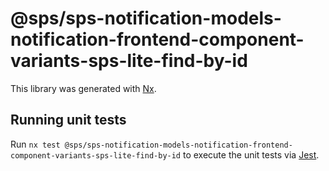 # @sps/sps-notification-models-notification-frontend-component-variants-sps-lite-find-by-id

This library was generated with [Nx](https://nx.dev).

## Running unit tests

Run `nx test @sps/sps-notification-models-notification-frontend-component-variants-sps-lite-find-by-id` to execute the unit tests via [Jest](https://jestjs.io).
